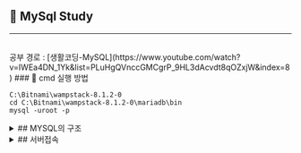 ## 🌵 MySql Study
-------------------------
<br>
공부 경로 : [생활코딩-MySQL](https://www.youtube.com/watch?v=IWEa4DN_1Yk&list=PLuHgQVnccGMCgrP_9HL3dAcvdt8qOZxjW&index=8)
###  📌 cmd 실행 방법

```
C:\Bitnami\wampstack-8.1.2-0
cd C:\Bitnami\wampstack-8.1.2-0\mariadb\bin
mysql -uroot -p
```

<details>
  <summary> ## MYSQL의 구조 </summary>

## 2021.08.12 ~ 2021.08.22
`표 < 데이터베이스(스키마) < 데이터베이스 서버`
**MySQL** : 데이터베이스 서버
  
  
</details>

<details>
  <summary> ## 서버접속 </summary>

## 2021.08.12 ~ 2021.08.22
`표 < 데이터베이스(스키마) < 데이터베이스 서버`
**MySQL** : 데이터베이스 서버
  
```
mysql -uroot -p
```
  `uroot` : root라는 사용자(user)로 접속하겠다. 
  **root**는 관리자로 모든 권한을 가지고있다.
  `-p` : 비밀번호입력(-p1234와 같이 바로 입력도 가능, but 보안성때문에X)
  `내 비밀번호 : 동생생일`
</details>
